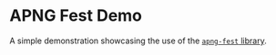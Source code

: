 # APNG Fest Demo

A simple demonstration showcasing the use of the [`apng-fest` library](https://github.com/osoclos/apng-fest).
